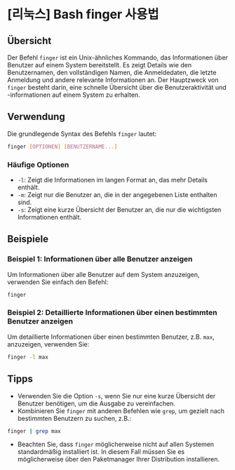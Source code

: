 # [리눅스] Bash finger 사용법

## Übersicht
Der Befehl `finger` ist ein Unix-ähnliches Kommando, das Informationen über Benutzer auf einem System bereitstellt. Es zeigt Details wie den Benutzernamen, den vollständigen Namen, die Anmeldedaten, die letzte Anmeldung und andere relevante Informationen an. Der Hauptzweck von `finger` besteht darin, eine schnelle Übersicht über die Benutzeraktivität und -informationen auf einem System zu erhalten.

## Verwendung
Die grundlegende Syntax des Befehls `finger` lautet:

```bash
finger [OPTIONEN] [BENUTZERNAME...]
```

### Häufige Optionen
- `-l`: Zeigt die Informationen im langen Format an, das mehr Details enthält.
- `-m`: Zeigt nur die Benutzer an, die in der angegebenen Liste enthalten sind.
- `-s`: Zeigt eine kurze Übersicht der Benutzer an, die nur die wichtigsten Informationen enthält.

## Beispiele
### Beispiel 1: Informationen über alle Benutzer anzeigen
Um Informationen über alle Benutzer auf dem System anzuzeigen, verwenden Sie einfach den Befehl:

```bash
finger
```

### Beispiel 2: Detaillierte Informationen über einen bestimmten Benutzer anzeigen
Um detaillierte Informationen über einen bestimmten Benutzer, z.B. `max`, anzuzeigen, verwenden Sie:

```bash
finger -l max
```

## Tipps
- Verwenden Sie die Option `-s`, wenn Sie nur eine kurze Übersicht der Benutzer benötigen, um die Ausgabe zu vereinfachen.
- Kombinieren Sie `finger` mit anderen Befehlen wie `grep`, um gezielt nach bestimmten Benutzern zu suchen, z.B.:

```bash
finger | grep max
```
- Beachten Sie, dass `finger` möglicherweise nicht auf allen Systemen standardmäßig installiert ist. In diesem Fall müssen Sie es möglicherweise über den Paketmanager Ihrer Distribution installieren.